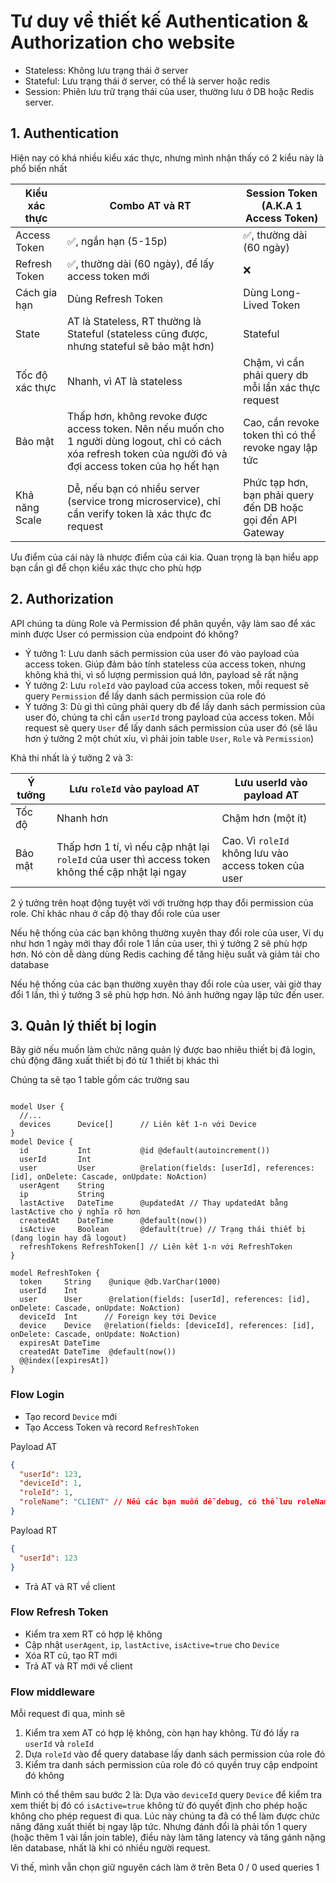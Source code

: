 # Tư duy về thiết kế Authentication & Authorization cho website

- Stateless: Không lưu trạng thái ở server
- Stateful: Lưu trạng thái ở server, có thể là server hoặc redis
- Session: Phiên lưu trữ trạng thái của user, thường lưu ở DB hoặc Redis server.

## 1. Authentication

Hiện nay có khá nhiều kiểu xác thực, nhưng mình nhận thấy có 2 kiểu này là phổ biến nhất

| Kiểu xác thực   | Combo AT và RT                                                                                                                                                | Session Token (A.K.A 1 Access Token)                         |
| --------------- | ------------------------------------------------------------------------------------------------------------------------------------------------------------- | ------------------------------------------------------------ |
| Access Token    | ✅, ngắn hạn (5-15p)                                                                                                                                          | ✅, thường dài (60 ngày)                                     |
| Refresh Token   | ✅, thường dài (60 ngày), để lấy access token mới                                                                                                             | ❌                                                           |
| Cách gia hạn    | Dùng Refresh Token                                                                                                                                            | Dùng Long-Lived Token                                        |
| State           | AT là Stateless, RT thường là Stateful (stateless cũng được, nhưng stateful sẽ bảo mật hơn)                                                                   | Stateful                                                     |
| Tốc độ xác thực | Nhanh, vì AT là stateless                                                                                                                                     | Chậm, vì cần phải query db mỗi lần xác thực request          |
| Bảo mật         | Thấp hơn, không revoke được access token. Nên nếu muốn cho 1 người dùng logout, chỉ có cách xóa refresh token của người đó và đợi access token của họ hết hạn | Cao, cần revoke token thì có thể revoke ngay lập tức         |
| Khả năng Scale  | Dễ, nếu bạn có nhiều server (service trong microservice), chỉ cần verify token là xác thực đc request                                                         | Phức tạp hơn, bạn phải query đến DB hoặc gọi đến API Gateway |

Ưu điểm của cái này là nhược điểm của cái kia. Quan trọng là bạn hiểu app bạn cần gì để chọn kiểu xác thực cho phù hợp

## 2. Authorization

API chúng ta dùng Role và Permission để phân quyền, vậy làm sao để xác minh được User có permission của endpoint đó không?

- Ý tưởng 1: Lưu danh sách permission của user đó vào payload của access token. Giúp đảm bảo tính stateless của access token, nhưng không khả thi, vì số lượng permission quá lớn, payload sẽ rất nặng
- Ý tưởng 2: Lưu `roleId` vào payload của access token, mỗi request sẽ query `Permission` để lấy danh sách permission của role đó
- Ý tưởng 3: Dù gì thì cũng phải query db để lấy danh sách permission của user đó, chúng ta chỉ cần `userId` trong payload của access token. Mỗi request sẽ query `User` để lấy danh sách permission của user đó (sẽ lâu hơn ý tưởng 2 một chút xíu, vì phải join table `User`, `Role` và `Permission`)

Khả thi nhất là ý tưởng 2 và 3:

| Ý tưởng | Lưu `roleId` vào payload AT                                                                       | Lưu userId vào payload AT                            |
| ------- | ------------------------------------------------------------------------------------------------- | ---------------------------------------------------- |
| Tốc độ  | Nhanh hơn                                                                                         | Chậm hơn (một ít)                                    |
| Bảo mật | Thấp hơn 1 tí, vì nếu cập nhật lại `roleId` của user thì access token không thể cập nhật lại ngay | Cao. Vì `roleId` không lưu vào access token của user |

2 ý tưởng trên hoạt động tuyệt vời với trường hợp thay đổi permission của role. Chỉ khác nhau ở cấp độ thay đổi role của user

Nếu hệ thống của các bạn không thường xuyên thay đổi role của user, Ví dụ như hơn 1 ngày mới thay đổi role 1 lần của user, thì ý tưởng 2 sẽ phù hợp hơn. Nó còn dễ dàng dùng Redis caching để tăng hiệu suất và giảm tải cho database

Nếu hệ thống của các bạn thường xuyên thay đổi role của user, vài giờ thay đổi 1 lần, thì ý tưởng 3 sẽ phù hợp hơn. Nó ảnh hưởng ngay lập tức đến user.

## 3. Quản lý thiết bị login

Bây giờ nếu muốn làm chức năng quản lý được bao nhiêu thiết bị đã login, chủ động đăng xuất thiết bị đó từ 1 thiết bị khác thì

Chúng ta sẽ tạo 1 table gồm các trường sau

```prisma

model User {
  //...
  devices      Device[]      // Liên kết 1-n với Device
}
model Device {
  id           Int           @id @default(autoincrement())
  userId       Int
  user         User          @relation(fields: [userId], references: [id], onDelete: Cascade, onUpdate: NoAction)
  userAgent    String
  ip           String
  lastActive   DateTime      @updatedAt // Thay updatedAt bằng lastActive cho ý nghĩa rõ hơn
  createdAt    DateTime      @default(now())
  isActive     Boolean       @default(true) // Trạng thái thiết bị (đang login hay đã logout)
  refreshTokens RefreshToken[] // Liên kết 1-n với RefreshToken
}

model RefreshToken {
  token     String    @unique @db.VarChar(1000)
  userId    Int
  user      User      @relation(fields: [userId], references: [id], onDelete: Cascade, onUpdate: NoAction)
  deviceId  Int      // Foreign key tới Device
  device    Device   @relation(fields: [deviceId], references: [id],  onDelete: Cascade, onUpdate: NoAction)
  expiresAt DateTime
  createdAt DateTime  @default(now())
  @@index([expiresAt])
}
```

### Flow Login

- Tạo record `Device` mới
- Tạo Access Token và record `RefreshToken`

Payload AT

```json
{
  "userId": 123,
  "deviceId": 1,
  "roleId": 1,
  "roleName": "CLIENT" // Nếu các bạn muốn dễ debug, có thể lưu roleName vào payload AT, còn không thì `roleId` là đủ
}
```

Payload RT

```json
{
  "userId": 123
}
```

- Trả AT và RT về client

### Flow Refresh Token

- Kiểm tra xem RT có hợp lệ không
- Cập nhật `userAgent`, `ip`, `lastActive`, `isActive=true` cho `Device`
- Xóa RT cũ, tạo RT mới
- Trả AT và RT mới về client

### Flow middleware

Mỗi request đi qua, mình sẽ

1. Kiểm tra xem AT có hợp lệ không, còn hạn hay không. Từ đó lấy ra `userId` và `roleId`
2. Dựa `roleId` vào để query database lấy danh sách permission của role đó
3. Kiểm tra danh sách permission của role đó có quyền truy cập endpoint đó không

Mình có thể thêm sau bước 2 là: Dựa vào `deviceId` query `Device` để kiểm tra xem thiết bị đó có `isActive=true` không từ đó quyết định cho phép hoặc không cho phép request đi qua. Lúc này chúng ta đã có thể làm được chức năng đăng xuất thiết bị ngay lập tức. Nhưng đánh đổi là phải tốn 1 query (hoặc thêm 1 vài lần join table), điều này làm tăng latency và tăng gánh nặng lên database, nhất là khi có nhiều người request.

Vì thế, mình vẫn chọn giữ nguyên cách làm ở trên
Beta
0 / 0
used queries
1